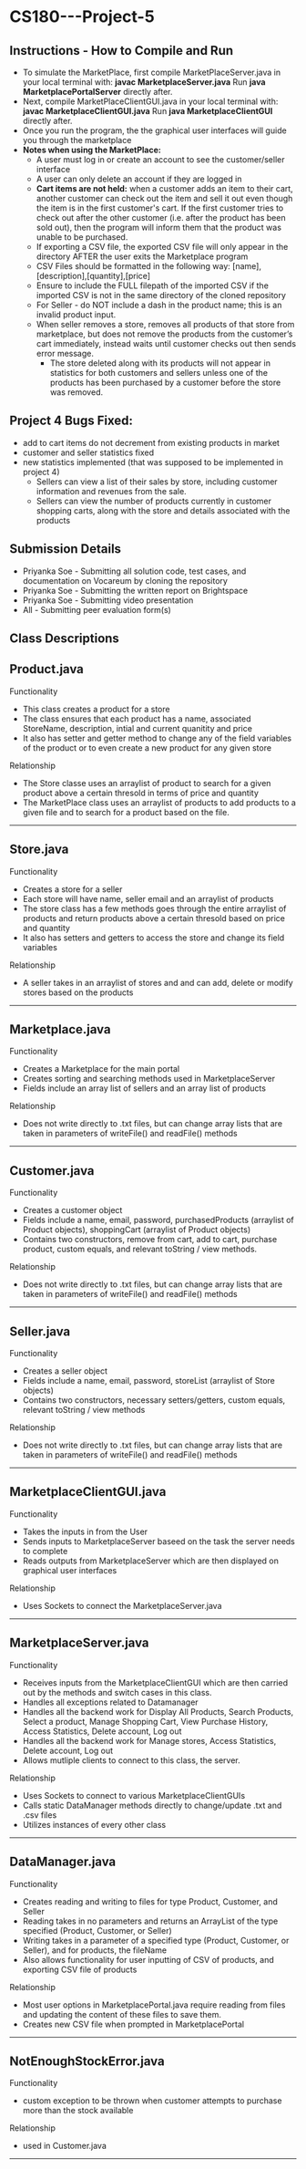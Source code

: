 # CS180---Project-5

## Instructions - How to Compile and Run
- To simulate the MarketPlace, first compile MarketPlaceServer.java in your local terminal with: 
      **javac MarketplaceServer.java**
      Run **java MarketplacePortalServer** directly after.
- Next, compile MarketPlaceClientGUI.java in your local terminal with:
       **javac MarketplaceClientGUI.java**
       Run **java MarketplaceClientGUI** directly after.
- Once you run the program, the the graphical user interfaces will guide you through the marketplace
- **Notes when using the MarketPlace:**
  - A user must log in or create an account to see the customer/seller interface
  - A user can only delete an account if they are logged in 
  - **Cart items are not held:** when a customer adds an item to their cart, another customer can check out the item and sell it out even though the item is in the first customer's cart. If the first customer tries to check out after the other customer (i.e. after the product has been sold out), then the program will inform them that the product was unable to be purchased. 
  - If exporting a CSV file, the exported CSV file will only appear in the directory AFTER the user exits the Marketplace program
  - CSV Files should be formatted in the following way: [name],[description],[quantity],[price]
  - Ensure to include the FULL filepath of the imported CSV if the imported CSV is not in the same directory of the cloned repository
  - For Seller - do NOT include a dash in the product name; this is an invalid product input.
  - When seller removes a store, removes all products of that store from marketplace, but does not remove the products from the customer’s cart immediately, instead waits until customer checks out then sends error message.
       - The store deleted along with its products will not appear in statistics for both customers and sellers unless one of the products has been purchased by a customer before the store was removed. 

## Project 4 Bugs Fixed: 
- add to cart items do not decrement from existing products in market
- customer and seller statistics fixed
- new statistics implemented (that was supposed to be implemented in project 4) 
     - Sellers can view a list of their sales by store, including customer information and revenues from the sale.
     - Sellers can view the number of products currently in customer shopping carts, along with the store and details associated with the products

## Submission Details 
- Priyanka Soe - Submitting all solution code, test cases, and documentation on Vocareum by cloning the repository
- Priyanka Soe - Submitting the written report on Brightspace
- Priyanka Soe - Submitting video presentation
- All - Submitting peer evaluation form(s) 

## Class Descriptions 

Product.java
------------
Functionality
- This class creates a product for a store
- The class ensures that each product has a name, associated StoreName, description, intial and current quanitity and price
- It also has setter and getter method to change any of the field variables of the product or to even create a new product for any given store

Relationship 
- The Store classe uses an arraylist of product to search for a given product above a certain thresold in terms of price and quantity
- The MarketPlace class uses an arraylist of products to add products to a given file and to search for a product based on the file.

--------------
Store.java
---------------
Functionality
- Creates a store for a seller
- Each store will have name, seller email and an arraylist of products
- The store class has a few methods goes through the entire arraylist of products and return products above a certain thresold based on price and quantity
- It also has setters and getters to access the store and change its field variables

Relationship
- A seller takes in an arraylist of stores and and can add, delete or modify stores based on the products

-------------------
Marketplace.java
----------------
Functionality
- Creates a Marketplace for the main portal
- Creates sorting and searching methods used in MarketplaceServer
- Fields include an array list of sellers and an array list of products

Relationship
- Does not write directly to .txt files, but can change array lists that are taken in parameters of writeFile() and readFile() methods

-------------------
Customer.java
----------------
Functionality
- Creates a customer object
- Fields include a name, email, password, purchasedProducts (arraylist of Product objects), shoppingCart (arraylist of Product objects) 
- Contains two constructors, remove from cart, add to cart, purchase product, custom equals, and relevant toString / view methods.
  
Relationship
- Does not write directly to .txt files, but can change array lists that are taken in parameters of writeFile() and readFile() methods

-------------------
Seller.java
----------------
Functionality
- Creates a seller object
- Fields include a name, email, password, storeList (arraylist of Store objects) 
- Contains two constructors, necessary setters/getters, custom equals, relevant toString / view methods
  
Relationship
- Does not write directly to .txt files, but can change array lists that are taken in parameters of writeFile() and readFile() methods

-------------------
MarketplaceClientGUI.java
---------------------
Functionality
- Takes the inputs in from the User
- Sends inputs to MarketplaceServer baseed on the task the server needs to complete
- Reads outputs from MarketplaceServer which are then displayed on graphical user interfaces
  
Relationship
- Uses Sockets to connect the MarketplaceServer.java

--------------------
MarketplaceServer.java
---------------------
Functionality
- Receives inputs from the MarketplaceClientGUI which are then carried out by the methods and switch cases in this class. 
- Handles all exceptions related to Datamanager 
- Handles all the backend work for Display All Products, Search Products, Select a product, Manage Shopping Cart, View Purchase History, Access Statistics, Delete account, Log out
- Handles all the backend work for Manage stores, Access Statistics, Delete account, Log out
- Allows mutliple clients to connect to this class, the server. 

Relationship
- Uses Sockets to connect to various MarketplaceClientGUIs
- Calls static DataManager methods directly to change/update .txt and .csv files
- Utilizes instances of every other class

-------------------
DataManager.java
--------------
Functionality
- Creates reading and writing to files for type Product, Customer, and Seller
- Reading takes in no parameters and returns an ArrayList of the type specified (Product, Customer, or Seller)
- Writing takes in a parameter of a specified type (Product, Customer, or Seller), and for products, the fileName
- Also allows functionality for user inputting of CSV of products, and exporting CSV file of products

Relationship
- Most user options in MarketplacePortal.java require reading from files and updating the content of these files to save them.
- Creates new CSV file when prompted in MarketplacePortal

-------------------
NotEnoughStockError.java
--------------
Functionality
- custom exception to be thrown when customer attempts to purchase more than the stock available

Relationship
- used in Customer.java
--------------
